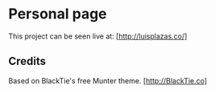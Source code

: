 # Personal page

This project can be seen live at: [http://luisplazas.co/]

## Credits

Based on BlackTie's free Munter theme. [http://BlackTie.co]

